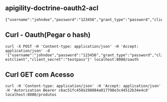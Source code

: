 ##  apigility-doctrine-oauth2-acl

    {"username":"johndoe","password":"123456","grant_type":"password","client_id":"testclient","client_secret":"testpass"}


## Curl -  Oauth(Pegar o hash)
    curl -X POST -H 'Content-type: application/json' -H 'Accept: application/json' -d '{"username":"johndoe","password":"123456","grant_type":"password","client_id":"t
    estclient","client_secret":"testpass"}' localhost:8080/oauth

## Curl GET com  Acesso
    curl -H 'Content-type: application/json' -H 'Accept: application/json' -H 'Autorization Bearer c6ac51fc450a198084a017798e3c44512b34e4cd' localhost:8080/produtos
